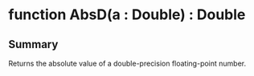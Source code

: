 # function AbsD(a : Double) : Double

## Summary
Returns the absolute value of a double-precision floating-point number.
